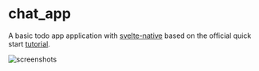 # chat_app

A basic todo app application with [svelte-native](https://svelte-native.technology/) based on the official quick start [tutorial](https://svelte-native.technology/tutorial#the-goal).

![screenshots](https://github.com/trixky/chat_app/blob/main/.demo/demo.gif?raw=true)
